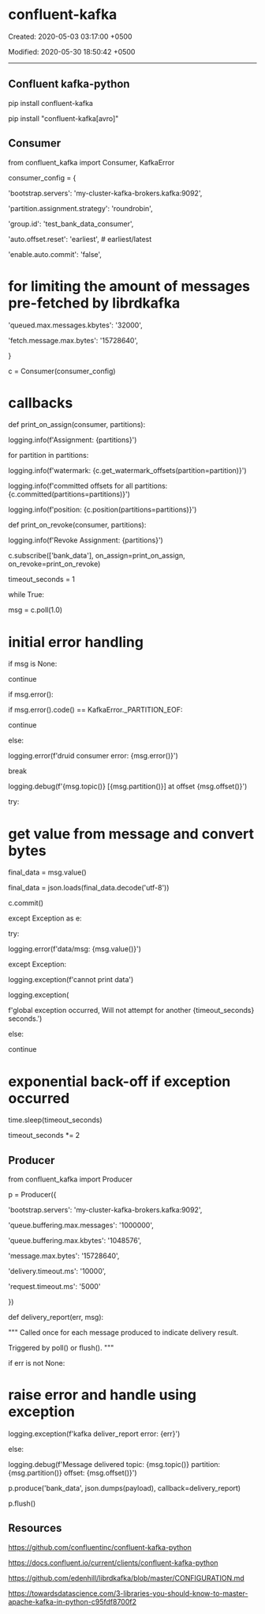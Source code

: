 # confluent-kafka

Created: 2020-05-03 03:17:00 +0500

Modified: 2020-05-30 18:50:42 +0500

---

## Confluent kafka-python

pip install confluent-kafka

pip install "confluent-kafka[avro]"

## Consumer

from confluent_kafka import Consumer, KafkaError

consumer_config = {

'bootstrap.servers': 'my-cluster-kafka-brokers.kafka:9092',

'partition.assignment.strategy': 'roundrobin',

'group.id': 'test_bank_data_consumer',

'auto.offset.reset': 'earliest', # earliest/latest

'enable.auto.commit': 'false',

# for limiting the amount of messages pre-fetched by librdkafka

'queued.max.messages.kbytes': '32000',

'fetch.message.max.bytes': '15728640',

}

c = Consumer(consumer_config)

# callbacks

def print_on_assign(consumer, partitions):

logging.info(f'Assignment: {partitions}')

for partition in partitions:

logging.info(f'watermark: {c.get_watermark_offsets(partition=partition)}')

logging.info(f'committed offsets for all partitions: {c.committed(partitions=partitions)}')

logging.info(f'position: {c.position(partitions=partitions)}')

def print_on_revoke(consumer, partitions):

logging.info(f'Revoke Assignment: {partitions}')

c.subscribe(['bank_data'], on_assign=print_on_assign, on_revoke=print_on_revoke)

timeout_seconds = 1

while True:

msg = c.poll(1.0)

# initial error handling

if msg is None:

continue

if msg.error():

if msg.error().code() == KafkaError._PARTITION_EOF:

continue

else:

logging.error(f'druid consumer error: {msg.error()}')

break

logging.debug(f'{msg.topic()} [{msg.partition()}] at offset {msg.offset()}')

try:

# get value from message and convert bytes

final_data = msg.value()

final_data = json.loads(final_data.decode('utf-8'))

c.commit()

except Exception as e:

try:

logging.error(f'data/msg: {msg.value()}')

except Exception:

logging.exception(f'cannot print data')

logging.exception(

f'global exception occurred, Will not attempt for another {timeout_seconds} seconds.')

else:

continue

# exponential back-off if exception occurred

time.sleep(timeout_seconds)

timeout_seconds *= 2

## Producer

from confluent_kafka import Producer

p = Producer({

'bootstrap.servers': 'my-cluster-kafka-brokers.kafka:9092',

'queue.buffering.max.messages': '1000000',

'queue.buffering.max.kbytes': '1048576',

'message.max.bytes': '15728640',

'delivery.timeout.ms': '10000',

'request.timeout.ms': '5000'

})

def delivery_report(err, msg):

""" Called once for each message produced to indicate delivery result.

Triggered by poll() or flush(). """

if err is not None:

# raise error and handle using exception

logging.exception(f'kafka deliver_report error: {err}')

else:

logging.debug(f'Message delivered topic: {msg.topic()} partition: {msg.partition()} offset: {msg.offset()}')

p.produce('bank_data', json.dumps(payload), callback=delivery_report)

p.flush()

## Resources

<https://github.com/confluentinc/confluent-kafka-python>

<https://docs.confluent.io/current/clients/confluent-kafka-python>

<https://github.com/edenhill/librdkafka/blob/master/CONFIGURATION.md>

<https://towardsdatascience.com/3-libraries-you-should-know-to-master-apache-kafka-in-python-c95fdf8700f2>
